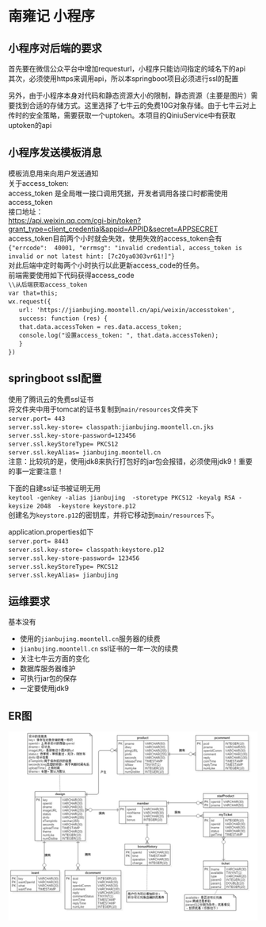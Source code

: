 # 南雍记 小程序

## 小程序对后端的要求
首先要在微信公众平台中增加requesturl，小程序只能访问指定的域名下的api   
其次，必须使用https来调用api，所以本springboot项目必须进行ssl的配置  

另外，由于小程序本身对代码和静态资源大小的限制，静态资源（主要是图片）需要找到合适的存储方式。这里选择了七牛云的免费10G对象存储。由于七牛云对上传时的安全策略，需要获取一个uptoken。本项目的QiniuService中有获取uptoken的api    

## 小程序发送模板消息

模板消息用来向用户发送通知  
关于access_token:  
access_token 是全局唯一接口调用凭据，开发者调用各接口时都需使用 access_token    
接口地址：   
https://api.weixin.qq.com/cgi-bin/token?grant_type=client_credential&appid=APPID&secret=APPSECRET   
access_token目前两个小时就会失效，使用失效的access_token会有`{"errcode": 
40001, "errmsg": "invalid credential, access_token is invalid or not latest hint: [7c2Oya0303vr61!]"}`  
对此后端中定时每两个小时执行以此更新access_code的任务。  
前端需要使用如下代码获得access_code  
`\\从后端获取access_token`  
`var that=this;`   
`wx.request({`    
`   url: 'https://jianbujing.moontell.cn/api/weixin/accesstoken',`   
`   success: function (res) {`  
`   that.data.accessToken = res.data.access_token;`  
`   console.log("设置access_token: ", that.data.accessToken);`  
`   }`  
`})` 

    


## springboot ssl配置
使用了腾讯云的免费ssl证书   
将文件夹中用于tomcat的证书复制到`main/resources`文件夹下   
`server.port= 443`   
`server.ssl.key-store= classpath:jianbujing.moontell.cn.jks`   
`server.ssl.key-store-password=123456`  
`server.ssl.keyStoreType= PKCS12`  
`server.ssl.keyAlias= jianbujing.moontell.cn`  
注意：比较坑的是，使用jdk8来执行打包好的jar包会报错，必须使用jdk9！重要的事一定要注意！  


下面的自建ssl证书被证明无用   
`keytool -genkey -alias jianbujing  -storetype PKCS12 -keyalg RSA -keysize 2048  -keystore keystore.p12`   
创建名为`keystore.p12`的密钥库，并将它移动到`main/resources`下。  

application.properties如下   
`server.port= 8443`  
`server.ssl.key-store= classpath:keystore.p12`  
`server.ssl.key-store-password= 123456`  
`server.ssl.keyStoreType= PKCS12`   
`server.ssl.keyAlias= jianbujing`   
 

## 运维要求
基本没有  
- 使用的`jianbujing.moontell.cn`服务器的续费
- `jianbujing.moontell.cn` ssl证书的一年一次的续费
- 关注七牛云方面的变化
- 数据库服务器维护
- 可执行jar包的保存
- 一定要使用jdk9 

## ER图

![avatar](南雍文创小程序ER图.jpg)


